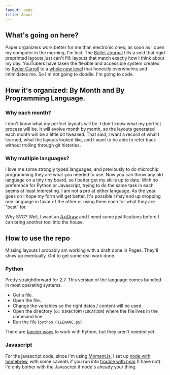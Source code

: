 ```yaml
---
layout: page
title: About
---
```


## What's going on here?

Paper organizers work better for me than electronic ones; as soon as I open my computer in the morning, I'm lost. The [Bullet Journal] fills a void that rigid preprinted layouts just can't fill: layouts that match exactly how I think about my day. YouTubers have taken the flexible and accessible system created by [Ryder Carroll] to a [whole new level][1] that honestly overwhelms and intimidates me. So I'm not going to doodle. I'm going to code.

[Bullet Journal]: http://bulletjournal.com/
[Ryder Carroll]: http://www.rydercarroll.com/
[1]: https://www.youtube.com/results?search_query=bullet+journal

## How it's organized: By Month and By Programming Language.

### Why each month?
I don't know what my perfect layouts will be. I don't know what my perfect process will be. It will evolve month by month, so the layouts generated each month will be a little bit tweaked. That said, I want a record of what I learned, what the layouts looked like, and I want to be able to refer back without trolling through git histories.

### Why multiple languages?
I love me some strongly typed languages, and previously to do microchip programming they are what you needed to use. Now you can throw any old language on a tiny tiny board, so I better get my skills up to date. With no preference for Python or Javascript, trying to do the same task in each seems at least interesting. I am not a pro at either language. As the year goes on I hope my form will get better. It's possible I may end up dropping one language in favor of the other or using them each for what they are "best" for.

Why SVG? Well, I want an [AxiDraw] and I need some justifications before I can bring another tool into the house.   

[AxiDraw]: https://www.axidraw.com/

## How to use the repo

Missing layouts I probably am working with a draft done in Pages. They'll show up eventually.  Got to get some real work done.

### Python

Pretty straightforward for 2.7. This version of the language comes bundled in most operating systems.

- Get a file.
- Open the file.
- Change the variables so the right dates / content will be used.
- Open the directory (`cd DIRECTORY/LOCATION`) where the file lives in the command line
- Run the file (`python FILENAME.py`)

There are [fancier ways][2] to work with Python, but they aren't needed yet.

[2]: http://docs.python-guide.org/en/latest/dev/virtualenvs/

### Javascript

For the javascript code, since I'm using [Moment.js], I set up [node with homebrew][3], with some caveats if you run into [trouble with npm][4] (I have not). I'd only bother with the Javascript if node's already your thing.

[Moment.js]: https://momentjs.com
[3]: https://changelog.com/posts/install-node-js-with-homebrew-on-os-x
[4]: https://gist.github.com/rcugut/c7abd2a425bb65da3c61d8341cd4b02d
